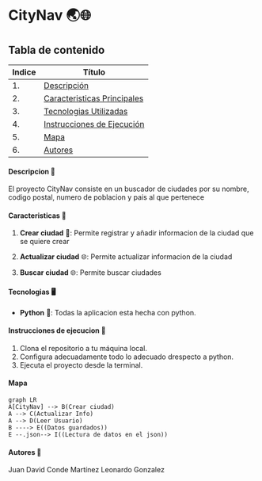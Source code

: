 # CityNav 🌏🌐

## Tabla de contenido
| Indice | Título  |
|--|--|
| 1. | [Descripción](#Descripcion) |
| 2. | [Caracteristicas Principales](#Caracteristicas) |
| 3. | [Tecnologias Utilizadas](#Tecnologias) |
| 4. | [Instrucciones de Ejecución](#Instrucciones-de-ejecucion) |
| 5. | [Mapa](#Mapa) |
| 6. | [Autores](#Autores) |

#### Descripcion 🚀

El proyecto CityNav consiste en un buscador de ciudades por su nombre, codigo postal, numero de poblacion y pais al que pertenece

#### Caracteristicas 🧮

1. **Crear ciudad** 👥: Permite registrar y añadir informacion de la ciudad que se quiere crear

2. **Actualizar ciudad** 🌐: Permite actualizar informacion de la ciudad 

3. **Buscar ciudad** 🌐: Permite buscar ciudades


#### Tecnologias  🖥️

- **Python** 🐍: Todas la aplicacion esta hecha con python.


#### Instrucciones de ejecucion 📐

1. Clona el repositorio a tu máquina local. 
2. Configura adecuadamente todo lo adecuado drespecto a python.
3. Ejecuta el proyecto desde la terminal.

#### Mapa 

```mermaid
graph LR
A[CityNav] --> B(Crear ciudad)
A --> C(Actualizar Info)
A --> D(Leer Usuario)
B ----> E((Datos guardados))
E --.json--> I((Lectura de datos en el json)) 
```

#### Autores 👤

Juan David Conde Martínez
Leonardo Gonzalez
